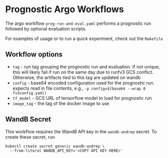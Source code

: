 # Prognostic Argo Workflows

The argo workflow `prog-run-and-eval.yaml` performs a prognostic
run followed by optional evaluation scripts.

For examples of usage or to run a quick experiment, check out the `Makefile`

## Workflow options

* `tag` - run tag grouping the prognostic run and evaluation. If not unique, this will likely fail if run on the same day due to runfv3 GCS conflict.  Otherwise, the artifacts tied to this tag are updated on wandb
* `config` - base64 encoded configuration used for the prognostic run.  expects read in file contents, e.g., `-p config=$(base64 --wrap 0 fv3config.yaml)`
* `tf_model` - GCS URL of tensorflow model to load for prognostic run
* `image_tag` - the tag of the docker image to use

## WandB Secret

This workflow requires the WandB API key in the `wandb-andrep` secret. To create these secret, run

    kubectl create secret generic wandb-andrep \
      --from-literal WANDB_API_KEY='<COPY API KEY HERE>'
